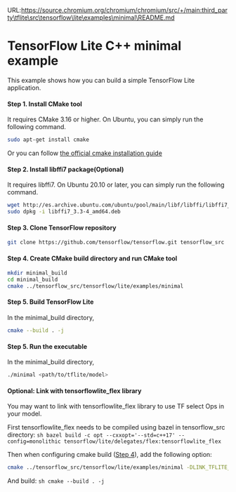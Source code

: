 URL:https://source.chromium.org/chromium/chromium/src/+/main:third_party\tflite\src\tensorflow\lite\examples\minimal\README.md
# TensorFlow Lite C++ minimal example

This example shows how you can build a simple TensorFlow Lite application.

#### Step 1. Install CMake tool

It requires CMake 3.16 or higher. On Ubuntu, you can simply run the following
command.

```sh
sudo apt-get install cmake
```

Or you can follow
[the official cmake installation guide](https://cmake.org/install/)

#### Step 2. Install libffi7 package(Optional)

It requires libffi7. On Ubuntu 20.10 or later, you can simply run the following
command.

```sh
wget http://es.archive.ubuntu.com/ubuntu/pool/main/libf/libffi/libffi7_3.3-4_amd64.deb
sudo dpkg -i libffi7_3.3-4_amd64.deb
```

#### Step 3. Clone TensorFlow repository

```sh
git clone https://github.com/tensorflow/tensorflow.git tensorflow_src
```

#### Step 4. Create CMake build directory and run CMake tool

```sh
mkdir minimal_build
cd minimal_build
cmake ../tensorflow_src/tensorflow/lite/examples/minimal
```

#### Step 5. Build TensorFlow Lite

In the minimal_build directory,

```sh
cmake --build . -j
```

#### Step 5. Run the executable

In the minimal_build directory,

```sh
./minimal <path/to/tflite/model>
```

#### Optional: Link with tensorflowlite_flex library

You may want to link with tensorflowlite_flex library to use TF select Ops in
your model.

First tensorflowlite_flex needs to be compiled using bazel in tensorflow_src
directory: `sh bazel build -c opt --cxxopt='--std=c++17' --config=monolithic
tensorflow/lite/delegates/flex:tensorflowlite_flex`

Then when configuring cmake build
([Step 4](#step-4-create-cmake-build-directory-and-run-cmake-tool)), add the
following option:

```sh
cmake ../tensorflow_src/tensorflow/lite/examples/minimal -DLINK_TFLITE_FLEX="ON"
```

And build: `sh cmake --build . -j`
